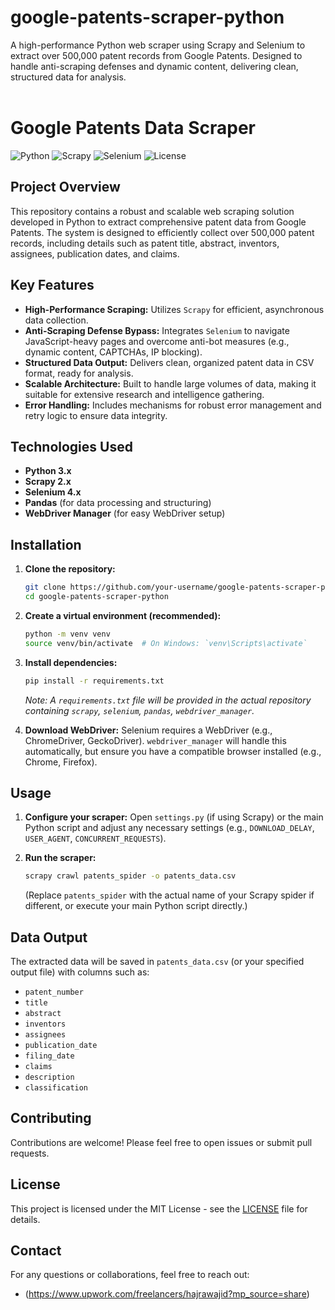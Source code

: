 # google-patents-scraper-python
A high-performance Python web scraper using Scrapy and Selenium to extract over 500,000 patent records from Google Patents. Designed to handle anti-scraping defenses and dynamic content, delivering clean, structured data for analysis.
<br>
<br>
# Google Patents Data Scraper

![Python](https://img.shields.io/badge/Python-3.x-blue.svg)
![Scrapy](https://img.shields.io/badge/Scrapy-2.x-green.svg)
![Selenium](https://img.shields.io/badge/Selenium-4.x-red.svg)
![License](https://img.shields.io/badge/License-MIT-yellow.svg)

## Project Overview

This repository contains a robust and scalable web scraping solution developed in Python to extract comprehensive patent data from Google Patents. The system is designed to efficiently collect over 500,000 patent records, including details such as patent title, abstract, inventors, assignees, publication dates, and claims.

## Key Features

-   **High-Performance Scraping:** Utilizes `Scrapy` for efficient, asynchronous data collection.
-   **Anti-Scraping Defense Bypass:** Integrates `Selenium` to navigate JavaScript-heavy pages and overcome anti-bot measures (e.g., dynamic content, CAPTCHAs, IP blocking).
-   **Structured Data Output:** Delivers clean, organized patent data in CSV format, ready for analysis.
-   **Scalable Architecture:** Built to handle large volumes of data, making it suitable for extensive research and intelligence gathering.
-   **Error Handling:** Includes mechanisms for robust error management and retry logic to ensure data integrity.

## Technologies Used

-   **Python 3.x**
-   **Scrapy 2.x**
-   **Selenium 4.x**
-   **Pandas** (for data processing and structuring)
-   **WebDriver Manager** (for easy WebDriver setup)

## Installation

1.  **Clone the repository:**
    ```bash
    git clone https://github.com/your-username/google-patents-scraper-python.git
    cd google-patents-scraper-python
    ```

2.  **Create a virtual environment (recommended):**
    ```bash
    python -m venv venv
    source venv/bin/activate  # On Windows: `venv\Scripts\activate`
    ```

3.  **Install dependencies:**
    ```bash
    pip install -r requirements.txt
    ```

    _Note: A `requirements.txt` file will be provided in the actual repository containing `scrapy`, `selenium`, `pandas`, `webdriver_manager`._

4.  **Download WebDriver:**
    Selenium requires a WebDriver (e.g., ChromeDriver, GeckoDriver). `webdriver_manager` will handle this automatically, but ensure you have a compatible browser installed (e.g., Chrome, Firefox).

## Usage

1.  **Configure your scraper:**
    Open `settings.py` (if using Scrapy) or the main Python script and adjust any necessary settings (e.g., `DOWNLOAD_DELAY`, `USER_AGENT`, `CONCURRENT_REQUESTS`).

2.  **Run the scraper:**
    ```bash
    scrapy crawl patents_spider -o patents_data.csv
    ```
    (Replace `patents_spider` with the actual name of your Scrapy spider if different, or execute your main Python script directly.)

## Data Output

The extracted data will be saved in `patents_data.csv` (or your specified output file) with columns such as:

-   `patent_number`
-   `title`
-   `abstract`
-   `inventors`
-   `assignees`
-   `publication_date`
-   `filing_date`
-   `claims`
-   `description`
-   `classification`

## Contributing

Contributions are welcome! Please feel free to open issues or submit pull requests.

## License

This project is licensed under the MIT License - see the [LICENSE](LICENSE) file for details.

## Contact

For any questions or collaborations, feel free to reach out:

-   (https://www.upwork.com/freelancers/hajrawajid?mp_source=share)
